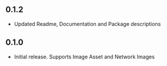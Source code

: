 ## 0.1.2

- Updated Readme, Documentation and Package descriptions

## 0.1.0

- Initial release. Supports Image Asset and Network Images
